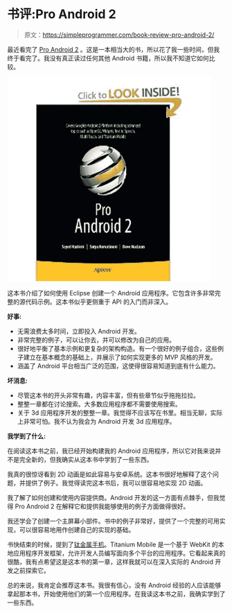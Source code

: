# 书评:Pro Android 2

> 原文：<https://simpleprogrammer.com/book-review-pro-android-2/>

最近看完了 [Pro Android 2](http://www.amazon.com/gp/product/1430226595/ref=as_li_ss_tl?ie=UTF8&camp=1789&creative=390957&creativeASIN=1430226595&linkCode=as2&tag=makithecompsi-20) 。这是一本相当大的书，所以花了我一些时间，但我终于看完了。我没有真正读过任何其他 Android 书籍，所以我不知道它如何比较。



![pro android 2](img/a59c5b01b8417c5aa4295cd074a65b61.png "proandroid2")



这本书介绍了如何使用 Eclipse 创建一个 Android 应用程序。它包含许多非常完整的源代码示例。这本书似乎更侧重于 API 的入门而非深入。

**好事:**

*   无需浪费太多时间，立即投入 Android 开发。
*   非常完整的例子，可以让你去，并可以修改为自己的应用。
*   很好地平衡了基本示例和更复杂的架构构造。有一个很好的例子组合，这些例子建立在基本概念的基础上，并展示了如何实现更多的 MVP 风格的开发。
*   涵盖了 Android 平台相当广泛的范围，这使得很容易知道到底有什么能力。

**坏消息:**

*   尽管这本书的开头非常有趣，内容丰富，但有些章节似乎拖拖拉拉。
*   整整一章都在讨论搜索。大多数应用程序都不需要使用搜索。
*   关于 3d 应用程序开发的整整一章。我觉得不应该写在书里。相当无聊，实际上非常可怕。我不认为我会为 Android 开发 3d 应用程序。

**我学到了什么:**

在阅读这本书之前，我已经开始构建我的 Android 应用程序，所以它对我来说并不是完全新的，但我确实从这本书中学到了一些东西。

我真的很惊讶看到 2D 动画是如此容易与安卓系统。这本书很好地解释了这个问题，并提供了例子。我觉得读完这本书后，我可以很容易地实现 2D 动画。

我了解了如何创建和使用内容提供商。Android 开发的这一方面有点棘手，但我觉得 Pro Android 2 在解释它和提供我能够使用的例子方面做得很好。

我还学会了创建一个主屏幕小部件。书中的例子非常好，提供了一个完整的可用实现，可以很容易地用作创建自己的实现的基础。

书快结束的时候，提到了[钛金属手机](http://www.appcelerator.com/)。Titanium Mobile 是一个基于 WebKit 的本地应用程序开发框架，允许开发人员编写面向多个平台的应用程序。它看起来真的很酷，我有点希望这是这本书的第一章，这样我就可以在深入实际的 Android 开发之前探索它。

总的来说，我肯定会推荐这本书。我很有信心，没有 Android 经验的人应该能够拿起那本书，开始使用他们的第一个应用程序。在我读这本书之前，我确实学到了一些东西。